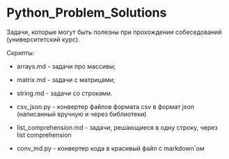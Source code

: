 # Python_Problem_Solutions

Задачи, которые могут быть полезны при прохождении собеседований (университетский курс).

Скрипты:

- arrays.md - задачи про массивы;

- matrix.md - задачи с матрицами;

- string.md - задачи со строками.

- csv_json.py - конвертер файлов формата csv в формат json (написанный вручную и через библиотеки) 

- list_comprehension.md - задачи, решающиеся в одну строку, через list comprehension

- conv_md.py - конвертер кода в красивый файл с mаrkdown`ом
